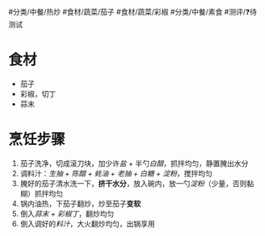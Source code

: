 #分类/中餐/热炒 
#食材/蔬菜/茄子 #食材/蔬菜/彩椒 #分类/中餐/素食 
#测评/❓待测试

# 食材
- 茄子
- 彩椒，切丁
- 蒜末

# 烹饪步骤
1. 茄子洗净，切成滚刀块，加少许*盐* + 半勺*白醋*，抓拌均匀，静置腌出水分
2. 调料汁：*生抽 + 陈醋 + 蚝油 + 老抽 + 白糖 + 淀粉*，搅拌均匀
3. 腌好的茄子清水洗一下，**挤干水分**，放入碗内，放一勺*淀粉*（少量，否则黏糊）抓拌均匀
4. 锅内油热，下茄子翻炒，炒至茄子**变软**
5. 倒入*蒜末 + 彩椒丁*，翻炒均匀
6. 倒入调好的*料汁*，大火翻炒均匀，出锅享用